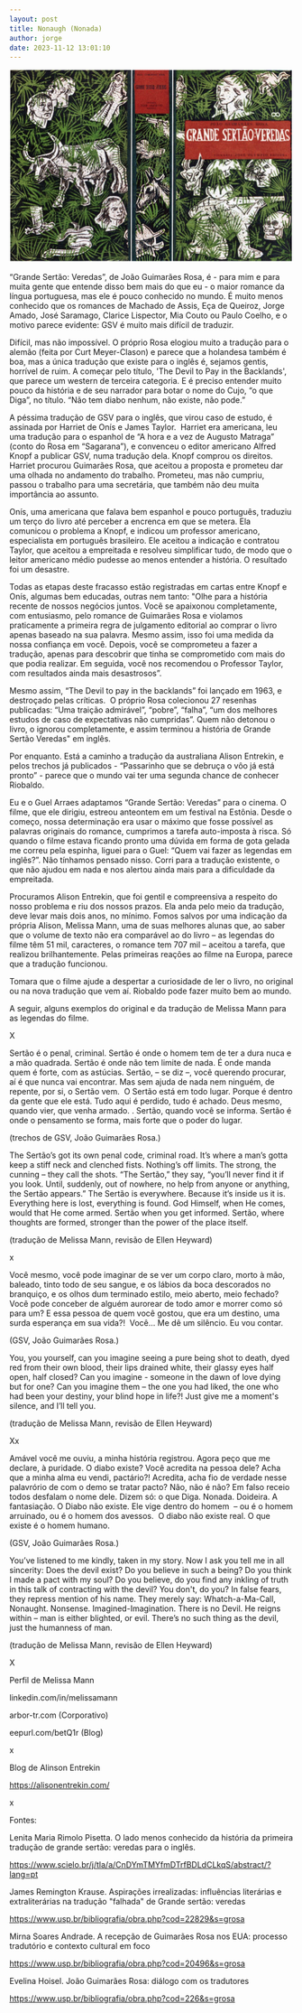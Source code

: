 ```yaml
---
layout: post
title: Nonaugh (Nonada)
author: jorge
date: 2023-11-12 13:01:10
---
```

![](/uploads/capagsv.png)

“Grande Sertão: Veredas”, de João Guimarães Rosa, é - para mim e para muita gente que entende disso bem mais do que eu - o maior romance da língua portuguesa, mas ele é pouco conhecido no mundo. É muito menos conhecido que os romances de Machado de Assis, Eça de Queiroz, Jorge Amado, José Saramago, Clarice Lispector, Mia Couto ou Paulo Coelho, e o motivo parece evidente: GSV é muito mais difícil de traduzir.

Difícil, mas não impossível. O próprio Rosa elogiou muito a tradução para o alemão (feita por Curt Meyer-Clason) e parece que a holandesa também é boa, mas a única tradução que existe para o inglês é, sejamos gentis, horrível de ruim. A começar pelo título, 'The Devil to Pay in the Backlands', que parece um western de terceira categoria. E é preciso entender muito pouco da história e de seu narrador para botar o nome do Cujo, “o que Diga”, no título. “Não tem diabo nenhum, não existe, não pode.”

A péssima tradução de GSV para o inglês, que virou caso de estudo, é assinada por Harriet de Onís e James Taylor.  Harriet era americana, leu uma tradução para o espanhol de “A hora e a vez de Augusto Matraga” (conto do Rosa em “Sagarana”), e convenceu o editor americano Alfred Knopf a publicar GSV, numa tradução dela. Knopf comprou os direitos. Harriet procurou Guimarães Rosa, que aceitou a proposta e prometeu dar uma olhada no andamento do trabalho. Prometeu, mas não cumpriu, passou o trabalho para uma secretária, que também não deu muita importância ao assunto.

Onís, uma americana que falava bem espanhol e pouco português, traduziu um terço do livro até perceber a encrenca em que se metera. Ela comunicou o problema a Knopf, e indicou um professor americano, especialista em português brasileiro. Ele aceitou a indicação e contratou Taylor, que aceitou a empreitada e resolveu simplificar tudo, de modo que o leitor americano médio pudesse ao menos entender a história. O resultado foi um desastre.

Todas as etapas deste fracasso estão registradas em cartas entre Knopf e Onís, algumas bem educadas, outras nem tanto: "Olhe para a história recente de nossos negócios juntos. Você se apaixonou completamente, com entusiasmo, pelo romance de Guimarães Rosa e violamos praticamente a primeira regra de julgamento editorial ao comprar o livro apenas baseado na sua palavra. Mesmo assim, isso foi uma medida da nossa confiança em você. Depois, você se comprometeu a fazer a tradução, apenas para descobrir que tinha se comprometido com mais do que podia realizar. Em seguida, você nos recomendou o Professor Taylor, com resultados ainda mais desastrosos”.

Mesmo assim, “The Devil to pay in the backlands” foi lançado em 1963, e destroçado pelas críticas.  O próprio Rosa colecionou 27 resenhas publicadas: “Uma traição admirável”, “pobre”, “falha”, “um dos melhores estudos de caso de expectativas não cumpridas”. Quem não detonou o livro, o ignorou completamente, e assim terminou a história de Grande Sertão Veredas" em inglês.

Por enquanto. Está a caminho a tradução da australiana Alison Entrekin, e pelos trechos já publicados - “Passarinho que se debruça o vôo já está pronto” - parece que o mundo vai ter uma segunda chance de conhecer Riobaldo.

Eu e o Guel Arraes adaptamos “Grande Sertão: Veredas” para o cinema. O filme, que ele dirigiu, estreou anteontem em um festival na Estônia. Desde o começo, nossa determinação era usar o máximo que fosse possível as palavras originais do romance, cumprimos a tarefa auto-imposta à risca. Só quando o filme estava ficando pronto uma dúvida em forma de gota gelada me correu pela espinha, liguei para o Guel: “Quem vai fazer as legendas em inglês?”. Não tínhamos pensado nisso. Corri para a tradução existente, o que não ajudou em nada e nos alertou ainda mais para a dificuldade da empreitada.

Procuramos Alison Entrekin, que foi gentil e compreensiva a respeito do nosso problema e riu dos nossos prazos. Ela anda pelo meio da tradução, deve levar mais dois anos, no mínimo. Fomos salvos por uma indicação da própria Alison, Melissa Mann, uma de suas melhores alunas que, ao saber que o volume de texto não era comparável ao do livro – as legendas do filme têm 51 mil, caracteres, o romance tem 707 mil – aceitou a tarefa, que realizou brilhantemente. Pelas primeiras reações ao filme na Europa, parece que a tradução funcionou.

Tomara que o filme ajude a despertar a curiosidade de ler o livro, no original ou na nova tradução que vem aí. Riobaldo pode fazer muito bem ao mundo.

A seguir, alguns exemplos do original e da tradução de Melissa Mann para as legendas do filme.

X

Sertão é o penal, criminal. Sertão é onde o homem tem de ter a dura nuca e a mão quadrada. Sertão é onde não tem limite de nada. É onde manda quem é forte, com as astúcias. Sertão, – se diz –, você querendo procurar, aí é que nunca vai encontrar. Mas sem ajuda de nada nem ninguém, de repente, por si, o Sertão vem.  O Sertão está em todo lugar. Porque é dentro da gente que ele está. Tudo aqui é perdido, tudo é achado. Deus mesmo, quando vier, que venha armado. . Sertão, quando você se informa. Sertão é onde o pensamento se forma, mais forte que o poder do lugar.

(trechos de GSV, João Guimarães Rosa.)

The Sertão’s got its own penal code, criminal road. It’s where a man’s gotta keep a stiff neck and clenched fists. Nothing’s off limits. The strong, the cunning – they call the shots. “The Sertão,” they say, “you’ll never find it if you look. Until, suddenly, out of nowhere, no help from anyone or anything, the Sertão appears.” The Sertão is everywhere. Because it’s inside us it is. Everything here is lost, everything is found. God Himself, when He comes, would that He come armed. Sertão when you get informed. Sertão, where thoughts are formed, stronger than the power of the place itself.

(tradução de Melissa Mann, revisão de Ellen Heyward)

x

Você mesmo, você pode imaginar de se ver um corpo claro, morto à mão, baleado, tinto todo de seu sangue, e os lábios da boca descorados no branquiço, e os olhos dum terminado estilo, meio aberto, meio fechado? Você pode conceber de alguém aurorear de todo amor e morrer como só para um? E essa pessoa de quem você gostou, que era um destino, uma surda esperança em sua vida?!  Você… Me dê um silêncio. Eu vou contar.

(GSV, João Guimarães Rosa.)

You, you yourself, can you imagine seeing a pure being shot to death, dyed red from their own blood, their lips drained white, their glassy eyes half open, half closed? Can you imagine­ - someone in the dawn of love dying but for one? Can you imagine them – the one you had liked, the one who had been your destiny, your blind hope in life?! Just give me a moment's silence, and I’ll tell you. 

(tradução de Melissa Mann, revisão de Ellen Heyward)

Xx

Amável você me ouviu, a minha história registrou. Agora peço que me declare, à puridade. O diabo existe? Você acredita na pessoa dele? Acha que a minha alma eu vendi, pactário?! Acredita, acha fio de verdade nesse palavrório de com o demo se tratar pacto? Não, não é não? Em falso receio todos desfalam o nome dele. Dizem só: o que Diga. Nonada. Doideira. A fantasiação. O Diabo não existe. Ele vige dentro do homem  – ou é o homem arruinado, ou é o homem dos avessos.  O diabo não existe real. O que existe é o homem humano.

(GSV, João Guimarães Rosa.)

You’ve listened to me kindly, taken in my story. Now I ask you tell me in all sincerity: Does the devil exist? Do you believe in such a being? Do you think I made a pact with my soul? Do you believe, do you find any inkling of truth in this talk of contracting with the devil? You don't, do you? In false fears, they repress mention of his name. They merely say: Whatch-a-Ma-Call, Nonaught. Nonsense. Imagined-Imagination. There is no Devil. He reigns within – man is either blighted, or evil. There’s no such thing as the devil, just the humanness of man.

(tradução de Melissa Mann, revisão de Ellen Heyward)

X

Perfil de Melissa Mann

linkedin.com/in/melissamann

arbor-tr.com (Corporativo)

eepurl.com/betQ1r (Blog)

x﻿

Blog de Alinson Entrekin

https://alisonentrekin.com/

x

Fontes:

Lenita Maria Rimolo Pisetta. O lado menos conhecido da história da primeira tradução de grande sertão: veredas para o inglês.

<https://www.scielo.br/j/tla/a/CnDYmTMYfmDTrfBDLdCLkqS/abstract/?lang=pt>

James Remington Krause. Aspirações irrealizadas: influências literárias e extraliterárias na tradução "falhada" de Grande sertão: veredas

<https://www.usp.br/bibliografia/obra.php?cod=22829&s=grosa>

Mirna Soares Andrade. A recepção de Guimarães Rosa nos EUA: processo tradutório e contexto cultural em foco

<https://www.usp.br/bibliografia/obra.php?cod=20496&s=grosa>

Evelina Hoisel. João Guimarães Rosa: diálogo com os tradutores

<https://www.usp.br/bibliografia/obra.php?cod=226&s=grosa>

<!--EndFragment-->